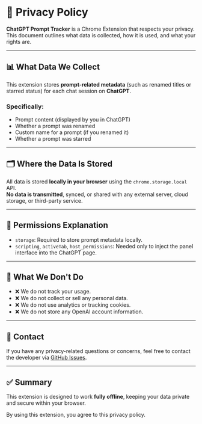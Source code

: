 # 🔐 Privacy Policy

**ChatGPT Prompt Tracker** is a Chrome Extension that respects your privacy. This document outlines what data is collected, how it is used, and what your rights are.

---

## 📊 What Data We Collect

This extension stores **prompt-related metadata** (such as renamed titles or starred status) for each chat session on **ChatGPT**.

### Specifically:
- Prompt content (displayed by you in ChatGPT)
- Whether a prompt was renamed
- Custom name for a prompt (if you renamed it)
- Whether a prompt was starred

---

## 🗂️ Where the Data Is Stored

All data is stored **locally in your browser** using the `chrome.storage.local` API.  
**No data is transmitted**, synced, or shared with any external server, cloud storage, or third-party service.

---

## 🔐 Permissions Explanation

- `storage`: Required to store prompt metadata locally.
- `scripting`, `activeTab`, `host_permissions`: Needed only to inject the panel interface into the ChatGPT page.

---

## 🚫 What We Don't Do

- ❌ We do not track your usage.
- ❌ We do not collect or sell any personal data.
- ❌ We do not use analytics or tracking cookies.
- ❌ We do not store any OpenAI account information.

---

## 📮 Contact

If you have any privacy-related questions or concerns, feel free to contact the developer via [GitHub Issues](https://github.com/CoderVicky23/chatGPT-extension/issues).

---

## ✅ Summary

This extension is designed to work **fully offline**, keeping your data private and secure within your browser.

By using this extension, you agree to this privacy policy.
